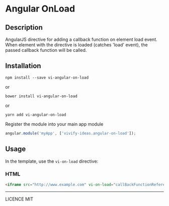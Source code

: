 # Angular OnLoad

## Description

AngularJS directive for adding a callback function on element load event. When element with the directive is loaded (catches 'load' event), the passed callback function will be called.

## Installation

```
npm install --save vi-angular-on-load
```

or

```
bower install vi-angular-on-load
```

or

```
yarn add vi-angular-on-load
```

Register the module into your main app module

```javascript
angular.module('myApp', ['vivify-ideas.angular-on-load']);
```

## Usage

In the template, use the `vi-on-load` directive:

### HTML

```html
<iframe src="http://www.example.com" vi-on-load="callBackFunctionReference"></iframe>
```

---

LICENCE MIT
